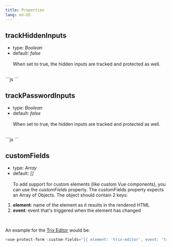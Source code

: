 ```yaml
---
title: Properties
lang: en-US
---
```


## trackHiddenInputs
- type: *Boolean*
- default: *false*
<br><br>
When set to true, the hidden inputs are tracked and protected as well.
<br>
```js
<vue-protect-form :track-hidden-inputs=true>
```


## trackPasswordInputs
- type: *Boolean*
- default: *false*
<br><br>
When set to true, the hidden inputs are tracked and protected as well.
<br>
```js
<vue-protect-form :track-password-inputs=true>
```

## customFields
- type: *Array*
- default: *[]*
<br><br>
To add support for custom elements (like custom Vue components), you can use the *customFields* property.
The customFields property expects an Array of Objects.
The object should contain 2 keys:
 1. **element**: name of the element as it results in the rendered HTML
 2. **event**: event that's triggered when the element has changed
<br>

An example for the [Trix Editor](https://trix-editor.org/) would be:
```js
<vue-protect-form :custom-fields="[{ element: 'trix-editor', event: 'trix-change' }]">
```

